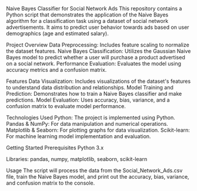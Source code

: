 Naive Bayes Classifier for Social Network Ads
This repository contains a Python script that demonstrates the application of the Naive Bayes algorithm for a classification task using a dataset of social network advertisements. It aims to predict user behavior towards ads based on user demographics (age and estimated salary).

Project Overview
Data Preprocessing: Includes feature scaling to normalize the dataset features.
Naive Bayes Classification: Utilizes the Gaussian Naive Bayes model to predict whether a user will purchase a product advertised on a social network.
Performance Evaluation: Evaluates the model using accuracy metrics and a confusion matrix.

Features
Data Visualization: Includes visualizations of the dataset's features to understand data distribution and relationships.
Model Training and Prediction: Demonstrates how to train a Naive Bayes classifier and make predictions.
Model Evaluation: Uses accuracy, bias, variance, and a confusion matrix to evaluate model performance.

Technologies Used
Python: The project is implemented using Python.
Pandas & NumPy: For data manipulation and numerical operations.
Matplotlib & Seaborn: For plotting graphs for data visualization.
Scikit-learn: For machine learning model implementation and evaluation.

Getting Started
Prerequisites
Python 3.x

Libraries: pandas, numpy, matplotlib, seaborn, scikit-learn

Usage
The script will process the data from the Social_Network_Ads.csv file, train the Naive Bayes model, and print out the accuracy, bias, variance, and confusion matrix to the console.
